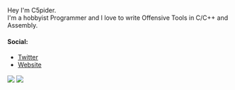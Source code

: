 Hey I'm C5pider. <br>
I'm a hobbyist Programmer and I love to write Offensive Tools in C/C++ and Assembly.

#### Social:
- [Twitter](https://twitter.com/C5pider)
- [Website](https://5pider.net)

<a>
  <img align="center" src="https://github-readme-stats.vercel.app/api?username=Cracked5pider&show_icons=true&theme=tokyonight" />
</a>
<a>
  <img align="center" src="https://github-readme-stats.vercel.app/api/top-langs/?username=Cracked5pider&layout=compact&show_icons=true&theme=tokyonight" />
</a>
